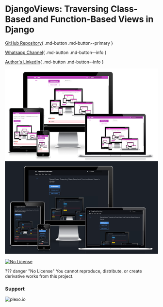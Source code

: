# DjangoViews: Traversing Class-Based and Function-Based Views in Django

[GitHub Repository](https://github.com/plexoio/djangoviews){ .md-button .md-button--primary }

[Whatsapp Channel](https://whatsapp.com/channel/0029VaCsHbn5a23x7hElJL2r){ .md-button .md-button--info }

[Author's LinkedIn](https://www.linkedin.com/in/arellanofrank/){ .md-button .md-button--info }

![Documentation's Mockup Image, Light Mode](./assets/img/mockup-light.png#only-light)
![Documentation's Mockup Image, Dark Mode](./assets/img/mockup-dark.png#only-dark)

[![No License](https://img.shields.io/badge/License-No_License-red)](about/LICENSE.md) 

??? danger "No License"
    You cannot reproduce, distribute, or create derivative works from this project.

<h3 align="left">Support</h3>
<p><a href="https://www.buymeacoffee.com/plexo.io" rel="noopener noreferrer" target="_blank"> <img align="left" src="https://cdn.buymeacoffee.com/buttons/v2/default-yellow.png" height="50" width="210" alt="plexo.io" /></a></p>
